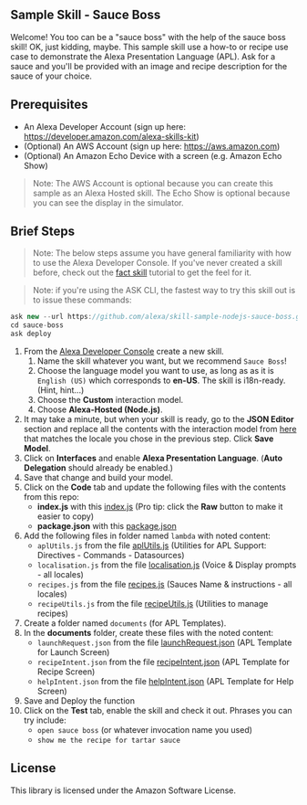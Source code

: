 ## Sample Skill - Sauce Boss

Welcome!  You too can be a "sauce boss" with the help of the sauce boss skill!  OK, just kidding, maybe.  This sample skill use a how-to or recipe use case to demonstrate the Alexa Presentation Language (APL).  Ask for a sauce and you'll be provided with an image and recipe description for the sauce of your choice.

## Prerequisites

* An Alexa Developer Account (sign up here: https://developer.amazon.com/alexa-skills-kit)
* (Optional) An AWS Account (sign up here: https://aws.amazon.com)
* (Optional) An Amazon Echo Device with a screen (e.g. Amazon Echo Show)

> Note: The AWS Account is optional because you can create this sample as an Alexa Hosted skill.  The Echo Show is optional because you can see the display in the simulator.

## Brief Steps

> Note: The below steps assume you have general familiarity with how to use the Alexa Developer Console.  If you've never created a skill before, check out the [fact skill](https://github.com/alexa/skill-sample-nodejs-fact) tutorial to get the feel for it.

> Note: if you're using the ASK CLI, the fastest way to try this skill out is to issue these commands:
  ```javascript
  ask new --url https://github.com/alexa/skill-sample-nodejs-sauce-boss.git --skill-name sauce-boss
  cd sauce-boss
  ask deploy
  ```

1. From the [Alexa Developer Console](https://developer.amazon.com/alexa-skills-kit) create a new skill.
    1. Name the skill whatever you want, but we recommend `Sauce Boss`!
    1. Choose the language model you want to use, as long as as it is `English (US)` which corresponds to **en-US**.  The skill is i18n-ready.  (Hint, hint...)
    1. Choose the **Custom** interaction model.
    1. Choose **Alexa-Hosted (Node.js)**.
1. It may take a minute, but when your skill is ready, go to the **JSON Editor** section and replace all the contents with the interaction model from [here](./models) that matches the locale you chose in the previous step.  Click **Save Model**.
1. Click on **Interfaces** and enable **Alexa Presentation Language**.  (**Auto Delegation** should already be enabled.)
1. Save that change and build your model.
1. Click on the **Code** tab and update the following files with the contents from this repo:
    * **index.js** with this [index.js](./lambda/custom/index.js) (Pro tip: click the **Raw** button to make it easier to copy)
    * **package.json** with this [package.json](./lambda/custom/package.json)
1. Add the following files in folder named `lambda` with noted content:
    * `aplUtils.js` from the file [aplUtils.js](./lambda/custom/aplUtils.js) (Utilities for APL Support: Directives - Commands - Datasources)
    * `localisation.js` from the file [localisation.js](./lambda/custom/localisation.js) (Voice & Display prompts - all locales)
    * `recipes.js` from the file [recipes.js](./lambda/custom/recipes.js) (Sauces Name & instructions - all locales)
    * `recipeUtils.js` from the file [recipeUtils.js](./lambda/custom/recipeUtils) (Utilities to manage recipes)
1. Create a folder named `documents` (for APL Templates).
1. In the **documents** folder, create these files with the noted content:
    * `launchRequest.json` from the file [launchRequest.json](./lambda/custom/documents/launchRequest.json) (APL Template for Launch Screen)
    * `recipeIntent.json` from the file [recipeIntent.json](./lambda/custom/documents/recipeIntent.json) (APL Template for Recipe Screen)
    * `helpIntent.json` from the file [helpIntent.json](./lambda/custom/documents/helpIntent.json) (APL Template for Help Screen)
1. Save and Deploy the function
1. Click on the **Test** tab, enable the skill and check it out.  Phrases you can try include:
    * `open sauce boss` (or whatever invocation name you used)
    * `show me the recipe for tartar sauce`

## License

This library is licensed under the Amazon Software License.
